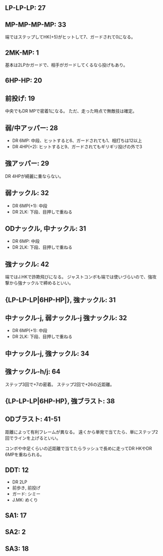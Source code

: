 ## LP-LP-LP: 27

## MP-MP-MP-MP: 33

端ではステップしてHK(+5)がヒットして7、ガードされて0になる。

## 2MK-MP: 1

基本は2LPかガードで、相手がガードしてくるなら投げもあり。

## 6HP-HP: 20

## 前投げ: 19

中央でもDR MPで密着1になる。
ただ、走った時点で無敵技は確定。

## 弱/中アッパー: 28

- DR 6MP: 中段、ヒットすると6、ガードされても1、相打ちは12以上
- DR 4HP(+2): ヒットすると9、ガードされてもギリギリ投げの外で3

## 強アッパー: 29

DR 4HPが綺麗に重ならない。

## 弱ナックル: 32

- DR 6MP(+1): 中段
- DR 2LK: 下段、目押しで重ねる

## ODナックル, 中ナックル: 31

- DR 6MP: 中段
- DR 2LK: 下段、目押しで重ねる

## 強ナックル: 42

端ではJ.HKで詐欺飛びになる。
ジャストコンボも端では使いづらいので、強攻撃から強ナックルで締めるといい。

## {LP-LP-LP|6HP-HP|}, 強ナックル: 31

## 中ナックル-j, 弱ナックル-j 強ナックル: 32

- DR 6MP(+1): 中段
- DR 2LK: 下段、目押しで重ねる

## 中ナックル-j, 強ナックル: 34

## 強ナックル-h/j: 64

ステップ3回で+7の密着。
ステップ2回で+26の近距離。

## {LP-LP-LP|6HP-HP}, 強ブラスト: 38

## ODブラスト: 41-51

距離によって有利フレームが異なる。
遠くから単発で当てたら、単にステップ2回でラインを上げるといい。

コンボや中足くらいの近距離で当てたらラッシュで長めに走ってDR HKやDR 6MPを重ねられる。

## DDT: 12

- DR 2LP
- 前歩き, 前投げ
- ガード: シミー
- J.MK: めくり

## SA1: 17

## SA2: 2

## SA3: 18
